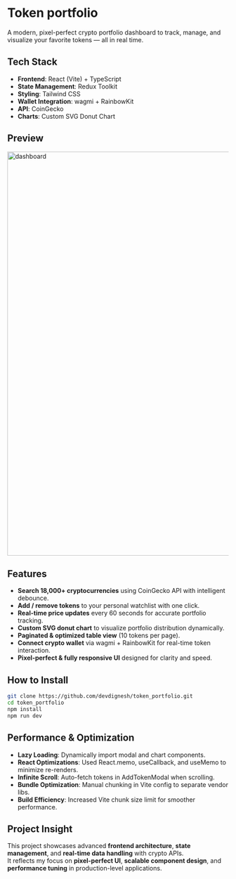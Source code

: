 # Token portfolio
A modern, pixel-perfect crypto portfolio dashboard to track, manage, and visualize your favorite tokens — all in real time.

## Tech Stack
- **Frontend**: React (Vite) + TypeScript
- **State Management**: Redux Toolkit
- **Styling**: Tailwind CSS
- **Wallet Integration**: wagmi + RainbowKit
- **API**: CoinGecko
- **Charts**: Custom SVG Donut Chart

## Preview
<img width="1440" height="920" alt="dashboard" src="https://github.com/user-attachments/assets/de8bc6e0-ca17-4b24-8ff9-f252762823ab" />

## Features

- **Search 18,000+ cryptocurrencies** using CoinGecko API with intelligent debounce.
- **Add / remove tokens** to your personal watchlist with one click.
- **Real-time price updates** every 60 seconds for accurate portfolio tracking.
- **Custom SVG donut chart** to visualize portfolio distribution dynamically.
- **Paginated & optimized table view** (10 tokens per page).
- **Connect crypto wallet** via wagmi + RainbowKit for real-time token interaction.
- **Pixel-perfect & fully responsive UI** designed for clarity and speed.

## How to Install
```bash
git clone https://github.com/devdignesh/token_portfolio.git
cd token_portfolio
npm install
npm run dev
```

## Performance & Optimization

- **Lazy Loading**: Dynamically import modal and chart components.
- **React Optimizations**: Used React.memo, useCallback, and useMemo to minimize re-renders.
- **Infinite Scroll**: Auto-fetch tokens in AddTokenModal when scrolling.
- **Bundle Optimization**: Manual chunking in Vite config to separate vendor libs.
- **Build Efficiency**: Increased Vite chunk size limit for smoother performance.




## Project Insight

This project showcases advanced **frontend architecture**, **state management**, and **real-time data handling** with crypto APIs. <br/>
It reflects my focus on **pixel-perfect UI**, **scalable component design**, and **performance tuning** in production-level applications.


